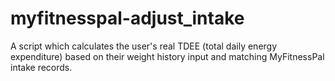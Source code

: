 # myfitnesspal-adjust_intake
A script which calculates the user's real TDEE (total daily energy expenditure) based on their weight history input and matching MyFitnessPal intake records.
